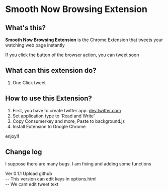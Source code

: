 # Smooth Now Browsing Extension

## What's this?

**Smooth Now Browsing Extension** is the Chrome Extension that tweets your watching web page instantly

If you click the button of the browser action, you can tweet soon

## What can this extension do?

1. One Click tweet

## How to use this Extension?

1. First, you have to create twitter app. [dev.twitter.com](https://dev.twitter.com/apps)
2. Set application type to 'Read and Write'
3. Copy Consumerkey and more, Paste to background.js
4. Install Extension to Google Chrome

enjoy!!

## Change log

I suppose there are many bugs. I am fixing and adding some functions

Ver 0.1.1
Upload github  
-- This version can edit keys in options.html  
-- We cant edit tweet text